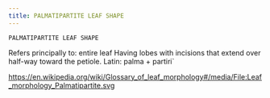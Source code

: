 ```yaml
---
title: PALMATIPARTITE LEAF SHAPE
---
```

`PALMATIPARTITE LEAF SHAPE`

Refers principally to: entire leaf
Having lobes with incisions that extend over half-way toward the petiole.
Latin: palma + partiri`

https://en.wikipedia.org/wiki/Glossary_of_leaf_morphology#/media/File:Leaf_morphology_Palmatipartite.svg